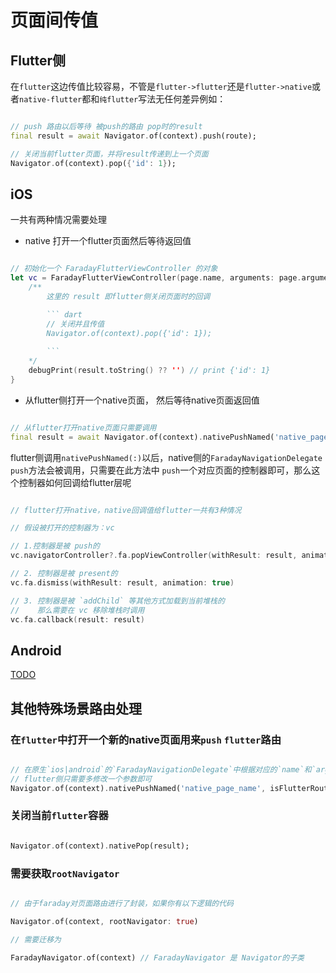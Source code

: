 # 页面间传值

## Flutter侧

在`flutter`这边传值比较容易，不管是`flutter->flutter`还是`flutter->native`或者`native-flutter`都和`纯flutter`写法无任何差异例如：

``` dart

// push 路由以后等待 被push的路由 pop时的result
final result = await Navigator.of(context).push(route);

// 关闭当前flutter页面，并将result传递到上一个页面
Navigator.of(context).pop({'id': 1});

```

## iOS

一共有两种情况需要处理

- native 打开一个flutter页面然后等待返回值

``` swift

// 初始化一个 FaradayFlutterViewController 的对象
let vc = FaradayFlutterViewController(page.name, arguments: page.arguments) { result in 
    /** 
        这里的 result 即flutter侧关闭页面时的回调

        ``` dart
        // 关闭并且传值
        Navigator.of(context).pop({'id': 1});
        
        ```
    */
    debugPrint(result.toString() ?? '') // print {'id': 1}
}
```

- 从flutter侧打开一个native页面， 然后等待native页面返回值

``` dart

// 从flutter打开native页面只需要调用
final result = await Navigator.of(context).nativePushNamed('native_page_name');

```
flutter侧调用`nativePushNamed(:)`以后，native侧的`FaradayNavigationDelegate` `push`方法会被调用，只需要在此方法中 `push`一个对应页面的控制器即可，那么这个控制器如何回调给flutter层呢

``` swift

// flutter打开native，native回调值给flutter一共有3种情况

// 假设被打开的控制器为：vc

// 1.控制器是被 push的
vc.navigatorController?.fa.popViewController(withResult: result, animation: true)

// 2. 控制器是被 present的
vc.fa.dismiss(withResult: result, animation: true)

// 3. 控制器是被 `addChild` 等其他方式加载到当前堆栈的
//    那么需要在 vc 移除堆栈时调用
vc.fa.callback(result: result)

```

## Android

[TODO]()


## 其他特殊场景路由处理

### 在`flutter`中打开一个新的native页面用来`push` `flutter`路由

``` dart

// 在原生`ios|android`的`FaradayNavigationDelegate`中根据对应的`name`和`arguments`返回`FaradayFlutterViewController`即可
// flutter侧只需要多修改一个参数即可
Navigator.of(context).nativePushNamed('native_page_name', isFlutterRoute: true);

```

### 关闭当前`flutter`容器

``` dart

Navigator.of(context).nativePop(result);

```

### 需要获取`rootNavigator`

``` dart

// 由于faraday对页面路由进行了封装，如果你有以下逻辑的代码

Navigator.of(context, rootNavigator: true)

// 需要迁移为

FaradayNavigator.of(context) // FaradayNavigator 是 Navigator的子类

```